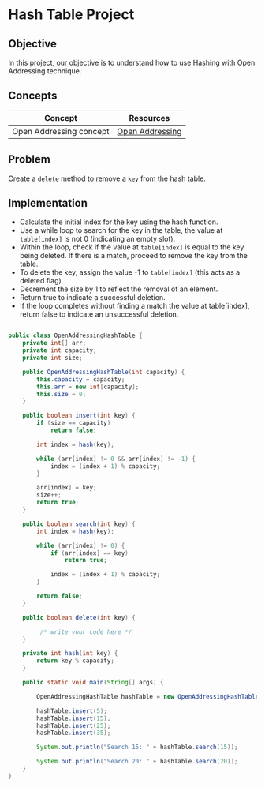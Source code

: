# Hash Table Project


## Objective

In this project, our objective is to understand how to use Hashing with Open Addressing technique.


## Concepts

|Concept|	Resources|
|-------|----------|
|Open Addressing concept|[Open Addressing](https://www.scaler.com/topics/data-structures/open-addressing/)|



   
## Problem


Create a `delete` method to remove a `key` from the hash table.

## Implementation

* Calculate the initial index for the key using the hash function.
* Use a while loop to search for the key in the table, the value at `table[index]` is not 0 (indicating an empty slot).
* Within the loop, check if the value at `table[index]` is equal to the key being deleted. If there is a match, proceed to remove the key from the table.
* To delete the key, assign the value -1 to `table[index]` (this acts as a deleted flag).
* Decrement the size by 1 to reflect the removal of an element.
* Return true to indicate a successful deletion.
* If the loop completes without finding a match the value at table[index], return false to indicate an unsuccessful deletion.


```java

public class OpenAddressingHashTable {
    private int[] arr;
    private int capacity;
    private int size;

    public OpenAddressingHashTable(int capacity) {
        this.capacity = capacity;
        this.arr = new int[capacity];
        this.size = 0;
    }

    public boolean insert(int key) {
        if (size == capacity)
            return false;

        int index = hash(key);

        while (arr[index] != 0 && arr[index] != -1) {
            index = (index + 1) % capacity;
        }

        arr[index] = key;
        size++;
        return true;
    }

    public boolean search(int key) {
        int index = hash(key);

        while (arr[index] != 0) {
            if (arr[index] == key)
                return true;

            index = (index + 1) % capacity;
        }

        return false;
    }

    public boolean delete(int key) {

         /* write your code here */
    }

    private int hash(int key) {
        return key % capacity;
    }

    public static void main(String[] args) {

        OpenAddressingHashTable hashTable = new OpenAddressingHashTable(10);

        hashTable.insert(5);
        hashTable.insert(15);
        hashTable.insert(25);
        hashTable.insert(35);

        System.out.println("Search 15: " + hashTable.search(15));

        System.out.println("Search 20: " + hashTable.search(20));
    }
}
```
